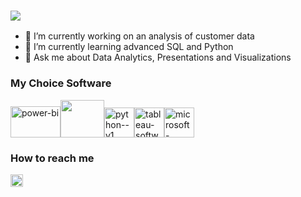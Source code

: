 ### <img src="https://capsule-render.vercel.app/api?type=waving&color=gradient&customColorList=9&height=280&section=header&animation=fadeIn&text=Hello%20there,%20Welcome!&fontSize=30" />
- 🔭 I’m currently working on an analysis of customer data
- 🌱 I’m currently learning advanced SQL and Python
- 💬 Ask me about Data Analytics, Presentations and Visualizations

### My Choice Software
<img width="80" height="50" src="https://www.vectorlogo.zone/logos/microsoft_powerbi/microsoft_powerbi-ar21.svg" alt="power-bi"/><img width="70" height="60" src="https://www.vectorlogo.zone/logos/mysql/mysql-ar21.svg"><img width="48" height="48" src="https://img.icons8.com/color/48/python--v1.png" alt="python--v1"/><img width="48" height="48" src="https://img.icons8.com/color/48/tableau-software.png" alt="tableau-software"/><img width="48" height="48" src="https://img.icons8.com/fluency/48/microsoft-office-2019.png" alt="microsoft-office-2019"/>

### How to reach me
<a href="https://www.linkedin.com/in/onome-agbi/"> <img width="20" height="20" src="https://www.vectorlogo.zone/logos/linkedin/linkedin-tile.svg"> </a>


<!--
**OnomePresents/OnomePresents** is a ✨ _special_ ✨ repository because its `README.md` (this file) appears on your GitHub profile.

Here are some ideas to get you started:

- 🔭 I’m currently working on ...
- 🌱 I’m currently learning ...
- 👯 I’m looking to collaborate on ...
- 🤔 I’m looking for help with ...
- 💬 Ask me about ...
- 📫 How to reach me: ...
- 😄 Pronouns: ...
- ⚡ Fun fact: ...
-->
